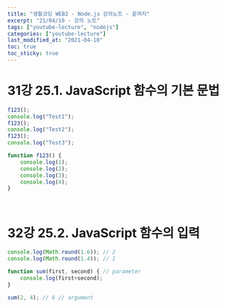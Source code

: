 ```yaml
---
title: "생활코딩 WEB2 - Node.js 강의노트 - 끝까지"
excerpt: "21/04/10 - 강의 노트"
tags: ["youtube-lecture", "nodejs"]
categories: ["youtube-lecture"]
last_modified_at: "2021-04-10"
toc: true
toc_sticky: true
---
```


# 31강 25.1. JavaScript 함수의 기본 문법

```javascript
f123();
console.log("Test1");
f123();
console.log("Test2");
f123();
console.log("Test3");

function f123() {
    console.log(1);
    console.log(2);
    console.log(3);
    console.log(4);
}
```

<br>

# 32강 25.2. JavaScript 함수의 입력

```javascript
console.log(Math.round(1.6)); // 2
console.log(Math.round(1.4)); // 1

function sum(first, second) { // parameter
    console.log(first+second);
}

sum(2, 4); // 6 // argument
```

<br>

